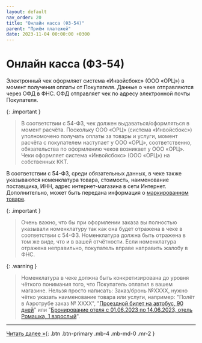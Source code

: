 ```yaml
---
layout: default
nav_order: 20
title: "Онлайн касса (ФЗ-54)"
parent: "Приём платежей"
date: 2023-11-04 00:00:00 +0300
---
```


# Онлайн касса (ФЗ-54)

Электронный чек оформляет система «Инвойсбокс» (ООО «ОРЦ») в момент получения оплаты от Покупателя. Данные о чеке отправляются через
ОФД в ФНС. ОФД отправляет чек по адресу электронной почты Покупателя.

{: .important }
> В соответствии с 54-ФЗ, чек должен выдаваться/оформляться в момент расчёта. Поскольку ООО «ОРЦ» (система «Инвойсбокс») уполномочено
получать оплаты за товары и услуги, момент расчёта с покупателем наступает у ООО «ОРЦ», соответственно, обязательства по оформлению
чеков возникает у ООО «ОРЦ». Чеки оформляет система «Инвойсбокс» (ООО «ОРЦ») на собственных ККТ. 

В соответствии с 54-ФЗ, среди обязательных данных, в чеке также указываются номенклатура товара, стоимость, наименование поставщика,
ИНН, адрес интернет-магазина в сети Интернет. Дополнительно, может быть передана информация о [маркированном товаре](/docs/merchant/honest-sign/).

{: .important }
> Очень важно, что бы при оформлении заказа вы полностью указывали номенклатуру так как она будет отражена в чеке в соответствии с 54-ФЗ.
Номенклатура должна быть отражена в том же виде, что и в вашей отчётности. Если номенклатура отражена неправильно, покупатель вправе
направить жалобу в ФНС.

{: .warning }
> Номенклатура в чеке должна быть конкретизирована до уровня чёткого понимания того, что Покупатель оплатил в вашем магазине.
> Нельзя просто написать: Заказ/бронь №ХХХХ, нужно чётко указать наименование товара или услуги, например: "Полёт в Аэротрубе заказ № ХХХХ", "[Проездной билет на автобус, 90 дней](https://troika.invoicebox.ru)" или "[Бронирование отеля с 01.06.2023 по 14.06.2023, отель Ромашка, 1 взрослый](https://hotelotel.ru)".

---

[Читать далее &raquo;](/docs/merchant/honest-sign/){: .btn .btn-primary .mb-4 .mb-md-0 .mr-2 }

